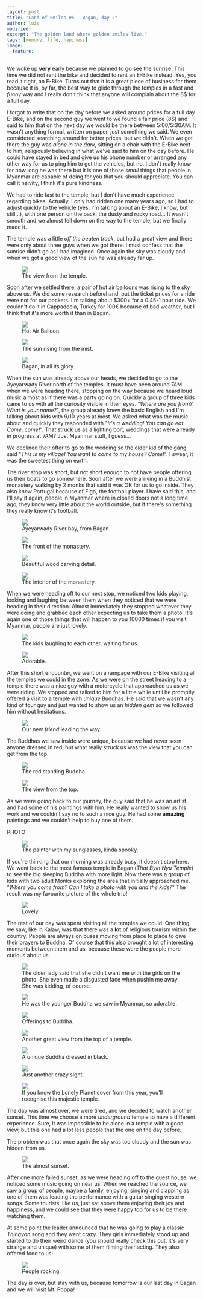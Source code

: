 ```yaml
---
layout: post
title: "Land of Smiles #5 - Bagan, day 2"
author: luis
modified:
excerpt: "The golden land where golden smiles live."
tags: [memory, life, hapiness]
image:
  feature: 
---
```


We woke up <b>very</b> early because we planned to go see the sunrise. This time we did not rent the bike and decided to rent an E-Bike instead. Yes, you read it right, an E-Bike. Turns out that it is a great piece of business for them because it is, by far, the best way to glide through the temples in a fast and <i>funny</i> way and I really don't think that anyone will complain about the 8$ for a full day.

I forgot to write that on the day before we asked around prices for a full day E-Bike, and on the second guy we went to we found a fair price (8$) and said to him that on the next day we would be there between 5:00/5:30AM. It wasn't anything formal, written on paper, just something we said. We even considered searching around for better prices, but we didn't. When we got there the guy was <i>alone in the dark</i>, sitting on a chair with the E-Bike next to him, religiously believing in what we've said to him on the day before. He could have stayed in bed and give us his phone number or arranged any other way for us to ping him to get the vehicles, but no. I don't really know for how long he was there but it is one of those <i>small</i> things that people in Myanmar are capable of doing for you that you should appreciate. You can call it naivity, I think it's pure kindness.

We had to ride fast to the temple, but I don't have much experience regarding bikes. Actually, I only had ridden one many years ago, so I had to adjust quickly to the vehicle (yes, I'm talking about an E-Bike, I know, but still...), with one person on the back, the dusty and rocky road... It wasn't smooth and we almost fell down on the way to the temple, but we finally made it.

The temple was a little <i>off the beaten track</i>, but had a great view and there were only about three guys when we got there. I must confess that the sunrise didn't go as I had imagined. Once again the sky was cloudy and when we got a good view of the sun he was already far up.


<figure>
	<a href="../images/myanmar/5Bagan/sunrise1.JPG"><img src="../images/myanmar/5Bagan/sunrise1.JPG"></a>
	<figcaption>The view from the temple.</figcaption>
</figure>


Soon after we settled there, a pair of hot air balloons was rising to the sky above us. We did some research beforehand, but the ticket prices for a ride were not for our pockets. I'm talking about $300+ for a 0.45-1 hour ride. We couldn't do it in Cappadocia, Turkey for 100€ because of bad weather, but I think that it's more worth it than in Bagan.


<figure>
	<a href="../images/myanmar/5Bagan/sunrise2.JPG"><img src="../images/myanmar/5Bagan/sunrise2.JPG"></a>
	<figcaption>Hot Air Balloon.</figcaption>
</figure>

<figure>
	<a href="../images/myanmar/5Bagan/sunrise3.JPG"><img src="../images/myanmar/5Bagan/sunrise3.JPG"></a>
	<figcaption>The sun rising from the mist.</figcaption>
</figure>

<figure>
	<a href="../images/myanmar/5Bagan/sunrise4.JPG"><img src="../images/myanmar/5Bagan/sunrise4.JPG"></a>
	<figcaption>Bagan, in all its glory.</figcaption>
</figure>


When the sun was already above our heads, we decided to go to the Ayeyarwady River north of the temples. It must have been around 7AM when we were heading there, stopping on the way because we heard loud music almost as if there was a party going on. Quickly a group of three kids came to us with all the curiosity visible in their eyes. "<i>Where are you from? What is your name?</i>", the group already knew the basic English and I'm talking about kids with 9/10 years at most. We asked what was the music about and quickly they responded with "<i>It's a wedding! You can go eat. Come, come!</i>". That struck us as a lighting bolt, weddings that were already in progress at 7AM? Just Myanmar stuff, I guess...

We declined their offer to go to the wedding so the older kid of the gang said "<i>This is my village! You want to come to my house? Come!</i>". I swear, it was the sweetest thing on earth.

The river stop was short, but not short enough to not have people offering us their boats to go somewhere. Soon after we were arriving in a Buddhist monastery walking by 2 monks that said it was OK for us to go inside. They also knew Portugal because of Figo, the football player. I have said this, and I'll say it again, people in Myanmar where in closed doors not a long time ago, they know very little about the world outside, but if there's something they really know it's football.


<figure>
	<a href="../images/myanmar/5Bagan/river1.JPG"><img src="../images/myanmar/5Bagan/river1.JPG"></a>
	<figcaption>Ayeyarwady River bay, from Bagan.</figcaption>
</figure>

<figure>
	<a href="../images/myanmar/5Bagan/river2.JPG"><img src="../images/myanmar/5Bagan/river2.JPG"></a>
	<figcaption>The front of the monastery.</figcaption>
</figure>

<figure>
	<a href="../images/myanmar/5Bagan/river3.JPG"><img src="../images/myanmar/5Bagan/river3.JPG"></a>
	<figcaption>Beautiful wood carving detail.</figcaption>
</figure>

<figure>
	<a href="../images/myanmar/5Bagan/river4.JPG"><img src="../images/myanmar/5Bagan/river4.JPG"></a>
	<figcaption>The interior of the monastery.</figcaption>
</figure>


When we were heading off to our next stop, we noticed two kids playing, looking and laughing between them when they noticed that we were heading in their direction. Almost immediately they stopped whatever they were doing and grabbed each other expecting us to take them a photo. It's again one of those things that will happen to you 10000 times if you visit Myanmar, people are just lovely.


<figure>
	<a href="../images/myanmar/5Bagan/kids1.JPG"><img src="../images/myanmar/5Bagan/kids1.JPG"></a>
	<figcaption>The kids laughing to each other, waiting for us.</figcaption>
</figure>

<figure>
	<a href="../images/myanmar/5Bagan/kids2.JPG"><img src="../images/myanmar/5Bagan/kids2.JPG"></a>
	<figcaption>Adorable.</figcaption>
</figure>

After this short encounter, we went on a rampage with our E-Bike visiting all the temples we could in the zone. As we were on the street heading to a temple there was a nice guy with a motorcycle that approached us as we were riding. We stopped and talked to him for a little while until he promptly offered a visit to a temple with <i>unique</i> Buddhas. He said that we wasn't  any kind of tour guy and just wanted to show us an <i>hidden gem</i> so we followed him without hesitations.

<figure>
	<a href="../images/myanmar/5Bagan/guy.JPG"><img src="../images/myanmar/5Bagan/guy.JPG"></a>
	<figcaption>Our new <i>friend</i> leading the way.</figcaption>
</figure>

The Buddhas we saw inside were unique, because we had never seen anyone dressed in red, but what really struck us was the view that you can get from the top.

<figure>
	<a href="../images/myanmar/5Bagan/buddha1.JPG"><img src="../images/myanmar/5Bagan/buddha1.JPG"></a>
	<figcaption>The red standing Buddha.</figcaption>
</figure>

<figure>
	<a href="../images/myanmar/5Bagan/top1.JPG"><img src="../images/myanmar/5Bagan/top1.JPG"></a>
	<figcaption>The view from the top.</figcaption>
</figure>

As we were going back to our journey, the guy said that he was an artist and had some of his paintings with him. He really wanted to show us his work and we couldn't say no to such a nice guy. He had some <b>amazing</b> paintings and we couldn't help to buy one of them.

PHOTO

<figure>
	<a href="../images/myanmar/5Bagan/guy1.JPG"><img src="../images/myanmar/5Bagan/guy1.JPG"></a>
	<figcaption>The painter with my sunglasses, kinda spooky.</figcaption>
</figure>

If you're thinking that our morning was already busy, it doesn't stop here. We went back to the most famous temple in Bagan (<i>That Byin Nyu Temple</i>) to see the big sleeping Buddha with more light. Now there was a group of kids with two adult Monks exploring the area that initially approached me. "<i>Where you come from? Can I take a photo with you and the kids?</i>" The result was my favourite picture of the whole trip!

<figure>
	<a href="../images/myanmar/5Bagan/love.JPG"><img src="../images/myanmar/5Bagan/love.JPG"></a>
	<figcaption>Lovely.</figcaption>
</figure>

The rest of our day was spent visiting all the temples we could. One thing we saw, like in Kalaw, was that there was a <b>lot</b> of religious tourism within the country. People are always on buses moving from place to place to give their prayers to Buddha. Of course that this also brought a lot of interesting moments between them and us, because these were the people more curious about us.

<figure>
	<a href="../images/myanmar/5Bagan/various1.JPG"><img src="../images/myanmar/5Bagan/various1.JPG"></a>
	<figcaption>The older lady said that she didn't want me with the girls on the photo. She even made a disgusted face when pushin me away. She was kidding, of course.</figcaption>
</figure>

<figure>
	<a href="../images/myanmar/5Bagan/various2.JPG"><img src="../images/myanmar/5Bagan/various2.JPG"></a>
	<figcaption>He was the younger Buddha we saw in Myanmar, so adorable.</figcaption>
</figure>

<figure>
	<a href="../images/myanmar/5Bagan/various3.JPG"><img src="../images/myanmar/5Bagan/various3.JPG"></a>
	<figcaption>Offerings to Buddha.</figcaption>
</figure>

<figure>
	<a href="../images/myanmar/5Bagan/various4.JPG"><img src="../images/myanmar/5Bagan/various4.JPG"></a>
	<figcaption>Another great view from the top of a temple.</figcaption>
</figure>

<figure>
	<a href="../images/myanmar/5Bagan/various5.JPG"><img src="../images/myanmar/5Bagan/various5.JPG"></a>
	<figcaption>A unique Buddha dressed in black.</figcaption>
</figure>

<figure>
	<a href="../images/myanmar/5Bagan/various6.JPG"><img src="../images/myanmar/5Bagan/various6.JPG"></a>
	<figcaption>Just another crazy sight.</figcaption>
</figure>

<figure>
	<a href="../images/myanmar/5Bagan/various7.JPG"><img src="../images/myanmar/5Bagan/various7.JPG"></a>
	<figcaption>If you know the Lonely Planet cover from this year, you'll recognise this majestic temple.</figcaption>
</figure>

The day was almost over, we were tired, and we decided to watch another sunset. This time we choose a more <i>underground</i> temple to have a different experience. Sure, it was impossible to be alone in a temple with a good view, but this one had a lot less people that the one on the day before.

The problem was that once again the sky was too cloudy and the sun was hidden from us.

<figure>
	<a href="../images/myanmar/5Bagan/sunset21.JPG"><img src="../images/myanmar/5Bagan/sunset21.JPG"></a>
	<figcaption>The almost sunset.</figcaption>
</figure>

After one more failed sunset, as we were heading off to the guest house, we noticed some music going on near us. When we reached the source, we saw a group of people, maybe a family, enjoying, singing and clapping as one of them was leading the performance with a guitar singing western songs. Some tourists, like us, just sat above them enjoying their joy and happiness, and we could see that they were happy too for us to be there watching them.

At some point the leader announced that he was going to play a classic <i>Thingyan</i> song and they went crazy. They girls immediately stood up and started to do their weird dance (you should really check this out, it's very strange and unique) with some of them filming their acting. They also offered food to us!

<figure>
	<a href="../images/myanmar/5Bagan/dance1.JPG"><img src="../images/myanmar/5Bagan/dance1.JPG"></a>
	<figcaption>People rocking.</figcaption>
</figure>

The day is over, but stay with us, because tomorrow is our last day in Bagan and we will visit Mt. Poppa!